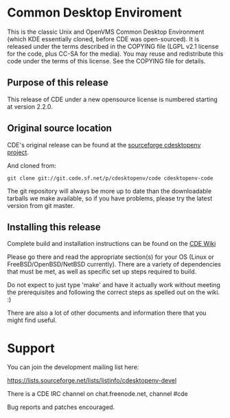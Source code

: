 # Common Desktop Enviroment

This is the classic Unix and OpenVMS Common Desktop Environment (which KDE essentially cloned, before CDE was open-sourced).
It is released under the terms described in the COPYING file (LGPL v2.1 license for the code, plus CC-SA for the media). You
may reuse and redistribute this code under the terms of this license. See the COPYING file for details.

## Purpose of this release

This release of CDE under a new opensource license is numbered starting at version 2.2.0.

## Original source location

CDE's original release can be found at the [sourceforge cdesktopenv project](http://sourceforge.net/projects/cdesktopenv/).

And cloned from:

    git clone git://git.code.sf.net/p/cdesktopenv/code cdesktopenv-code

The git repository will always be more up to date than the downloadable tarballs we make available, so if you have problems,
please try the latest version from git master.

## Installing this release

Complete build and installation instructions can be found on the [CDE Wiki](http://sourceforge.net/p/cdesktopenv/wiki/Home/)

Please go there and read the appropriate section(s) for your OS (Linux or FreeBSD/OpenBSD/NetBSD currently).  There are a variety of dependencies that must be met, as well as specific set up steps required to build.

Do not expect to just type 'make' and have it actually work without meeting the prerequisites and following the correct steps as spelled out on the wiki. :)

There are also a lot of other documents and information there that you might find useful.

# Support

You can join the development mailing list here:

https://lists.sourceforge.net/lists/listinfo/cdesktopenv-devel

There is a CDE IRC channel on chat.freenode.net, channel #cde

Bug reports and patches encouraged.

